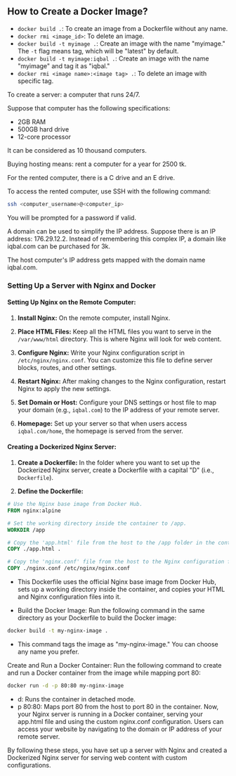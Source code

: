 ## How to Create a Docker Image?

- `docker build .`: To create an image from a Dockerfile without any name.
- `docker rmi <image_id>`: To delete an image.
- `docker build -t myimage .`: Create an image with the name "myimage." The `-t` flag means tag, which will be "latest" by default.
- `docker build -t myimage:iqbal .`: Create an image with the name "myimage" and tag it as "iqbal."
- `docker rmi <image name>:<image tag> .`: To delete an image with specific tag.

To create a server: a computer that runs 24/7.

Suppose that computer has the following specifications:
- 2GB RAM
- 500GB hard drive
- 12-core processor

It can be considered as 10 thousand computers.

Buying hosting means: rent a computer for a year for 2500 tk.

For the rented computer, there is a C drive and an E drive.

To access the rented computer, use SSH with the following command:

```sh
ssh <computer_username>@<computer_ip>
 ```

You will be prompted for a password if valid.

A domain can be used to simplify the IP address. Suppose there is an IP address: 176.29.12.2. Instead of remembering this complex IP, a domain like iqbal.com can be purchased for 3k.

The host computer's IP address gets mapped with the domain name iqbal.com.

### Setting Up a Server with Nginx and Docker

#### Setting Up Nginx on the Remote Computer:

1. **Install Nginx:** On the remote computer, install Nginx.

2. **Place HTML Files:** Keep all the HTML files you want to serve in the `/var/www/html` directory. This is where Nginx will look for web content.

3. **Configure Nginx:** Write your Nginx configuration script in `/etc/nginx/nginx.conf`. You can customize this file to define server blocks, routes, and other settings.

4. **Restart Nginx:** After making changes to the Nginx configuration, restart Nginx to apply the new settings.

5. **Set Domain or Host:** Configure your DNS settings or host file to map your domain (e.g., `iqbal.com`) to the IP address of your remote server.

6. **Homepage:** Set up your server so that when users access `iqbal.com/home`, the homepage is served from the server.

#### Creating a Dockerized Nginx Server:

1. **Create a Dockerfile:** In the folder where you want to set up the Dockerized Nginx server, create a Dockerfile with a capital "D" (i.e., `Dockerfile`).

2. **Define the Dockerfile:**

```Dockerfile
# Use the Nginx base image from Docker Hub.
FROM nginx:alpine

# Set the working directory inside the container to /app.
WORKDIR /app

# Copy the 'app.html' file from the host to the /app folder in the container.
COPY ./app.html .

# Copy the 'nginx.conf' file from the host to the Nginx configuration folder in the container.
COPY ./nginx.conf /etc/nginx/nginx.conf
```

- This Dockerfile uses the official Nginx base image from Docker Hub, sets up a working directory inside the container, and copies your HTML and Nginx configuration files into it.

- Build the Docker Image: Run the following command in the same directory as your Dockerfile to build the Docker image:
```bash
docker build -t my-nginx-image .
```

- This command tags the image as "my-nginx-image." You can choose any name you prefer.

Create and Run a Docker Container: Run the following command to create and run a Docker container from the image while mapping port 80:
```bash
docker run -d -p 80:80 my-nginx-image
```

- d: Runs the container in detached mode.
- p 80:80: Maps port 80 from the host to port 80 in the container.
Now, your Nginx server is running in a Docker container, serving your app.html file and using the custom nginx.conf configuration. Users can access your website by navigating to the domain or IP address of your remote server.

By following these steps, you have set up a server with Nginx and created a Dockerized Nginx server for serving web content with custom configurations.
